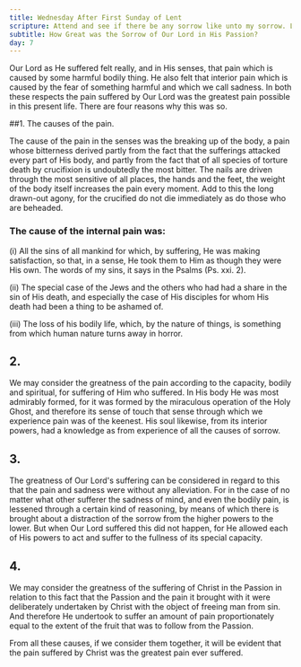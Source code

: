 ```yaml
---
title: Wednesday After First Sunday of Lent
scripture: Attend and see if there be any sorrow like unto my sorrow. Lam. i. 12.
subtitle: How Great was the Sorrow of Our Lord in His Passion?
day: 7
---
```


Our Lord as He suffered felt really, and in His senses, that pain which is caused by some harmful bodily thing. He also felt that interior pain which is caused by the fear of something harmful and which we call sadness. In both these respects the pain suffered by Our Lord was the greatest pain possible in this present life. There are four reasons why this was so.

##1. The causes of the pain.

The cause of the pain in the senses was the breaking up of the body, a pain whose bitterness derived partly from the fact that the sufferings attacked every part of His body, and partly from the fact that of all species of torture death by crucifixion is undoubtedly the most bitter. The nails are driven through the most sensitive of all places, the hands and the feet, the weight of the body itself increases the pain every moment. Add to this the long drawn-out agony, for the crucified do not die immediately as do those who are beheaded.

### The cause of the internal pain was:

(i) All the sins of all mankind for which, by suffering, He was making satisfaction, so that, in a sense, He took them to Him as though they were His own. The words of my sins, it says in the Psalms (Ps. xxi. 2).

(ii) The special case of the Jews and the others who had had a share in the sin of His death, and especially the case of His disciples for whom His death had been a thing to be ashamed of.

(iii) The loss of his bodily life, which, by the nature of things, is something from which human nature turns away in horror.

## 2.

We may consider the greatness of the pain according to the capacity, bodily and spiritual, for suffering of Him who suffered. In His body He was most admirably formed, for it was formed by the miraculous operation of the Holy Ghost, and therefore its sense of touch that sense through which we experience pain was of the keenest. His soul likewise, from its interior powers, had a knowledge as from experience of all the causes of sorrow.

## 3.

The greatness of Our Lord's suffering can be considered in regard to this that the pain and sadness were without any alleviation. For in the case of no matter what other sufferer the sadness of mind, and even the bodily pain, is lessened through a certain kind of reasoning, by means of which there is brought about a distraction of the sorrow from the higher powers to the lower. But when Our Lord suffered this did not happen, for He allowed each of His powers to act and suffer to the fullness of its special capacity.

## 4.

We may consider the greatness of the suffering of Christ in the Passion in relation to this fact that the Passion and the pain it brought with it were deliberately undertaken by Christ with the object of freeing man from sin. And therefore He undertook to suffer an amount of pain proportionately equal to the extent of the fruit that was to follow from the Passion.

From all these causes, if we consider them together, it will be evident that the pain suffered by Christ was the greatest pain ever suffered.
